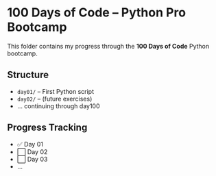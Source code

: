 # 100 Days of Code – Python Pro Bootcamp

This folder contains my progress through the **100 Days of Code** Python bootcamp.

## Structure
- `day01/` – First Python script  
- `day02/` – (future exercises)  
- … continuing through day100

## Progress Tracking
- ✅ Day 01  
- ⬜ Day 02  
- ⬜ Day 03  
- …  

